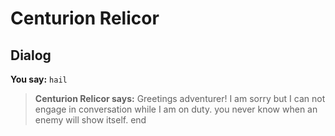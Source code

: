 # Centurion Relicor


## Dialog

**You say:** `hail`



>**Centurion Relicor says:** Greetings adventurer! I am sorry but I can not engage in conversation while I am on duty. you never know when an enemy will show itself.
end
